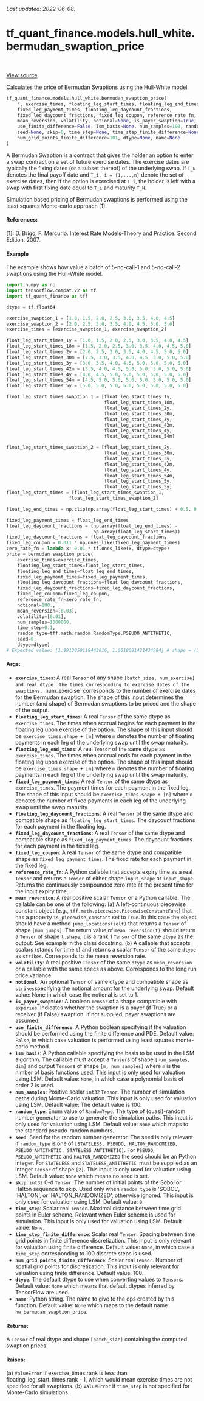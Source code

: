 <!--
This file is generated by a tool. Do not edit directly.
For open-source contributions the docs will be updated automatically.
-->

*Last updated: 2022-06-08.*

<div itemscope itemtype="http://developers.google.com/ReferenceObject">
<meta itemprop="name" content="tf_quant_finance.models.hull_white.bermudan_swaption_price" />
<meta itemprop="path" content="Stable" />
</div>

# tf_quant_finance.models.hull_white.bermudan_swaption_price

<!-- Insert buttons and diff -->

<table class="tfo-notebook-buttons tfo-api" align="left">
</table>

<a target="_blank" href="https://github.com/google/tf-quant-finance/blob/master/tf_quant_finance/models/hull_white/swaption.py">View source</a>



Calculates the price of Bermudan Swaptions using the Hull-White model.

```python
tf_quant_finance.models.hull_white.bermudan_swaption_price(
    *, exercise_times, floating_leg_start_times, floating_leg_end_times,
    fixed_leg_payment_times, floating_leg_daycount_fractions,
    fixed_leg_daycount_fractions, fixed_leg_coupon, reference_rate_fn,
    mean_reversion, volatility, notional=None, is_payer_swaption=True,
    use_finite_difference=False, lsm_basis=None, num_samples=100, random_type=None,
    seed=None, skip=0, time_step=None, time_step_finite_difference=None,
    num_grid_points_finite_difference=101, dtype=None, name=None
)
```



<!-- Placeholder for "Used in" -->

A Bermudan Swaption is a contract that gives the holder an option to enter a
swap contract on a set of future exercise dates. The exercise dates are
typically the fixing dates (or a subset thereof) of the underlying swap. If
`T_N` denotes the final payoff date and `T_i, i = {1,...,n}` denote the set
of exercise dates, then if the option is exercised at `T_i`, the holder is
left with a swap with first fixing date equal to `T_i` and maturity `T_N`.

Simulation based pricing of Bermudan swaptions is performed using the least
squares Monte-carlo approach [1].

#### References:
  [1]: D. Brigo, F. Mercurio. Interest Rate Models-Theory and Practice.
  Second Edition. 2007.

#### Example
The example shows how value a batch of 5-no-call-1 and 5-no-call-2
swaptions using the Hull-White model.

````python
import numpy as np
import tensorflow.compat.v2 as tf
import tf_quant_finance as tff

dtype = tf.float64

exercise_swaption_1 = [1.0, 1.5, 2.0, 2.5, 3.0, 3.5, 4.0, 4.5]
exercise_swaption_2 = [2.0, 2.5, 3.0, 3.5, 4.0, 4.5, 5.0, 5.0]
exercise_times = [exercise_swaption_1, exercise_swaption_2]

float_leg_start_times_1y = [1.0, 1.5, 2.0, 2.5, 3.0, 3.5, 4.0, 4.5]
float_leg_start_times_18m = [1.5, 2.0, 2.5, 3.0, 3.5, 4.0, 4.5, 5.0]
float_leg_start_times_2y = [2.0, 2.5, 3.0, 3.5, 4.0, 4.5, 5.0, 5.0]
float_leg_start_times_30m = [2.5, 3.0, 3.5, 4.0, 4.5, 5.0, 5.0, 5.0]
float_leg_start_times_3y = [3.0, 3.5, 4.0, 4.5, 5.0, 5.0, 5.0, 5.0]
float_leg_start_times_42m = [3.5, 4.0, 4.5, 5.0, 5.0, 5.0, 5.0, 5.0]
float_leg_start_times_4y = [4.0, 4.5, 5.0, 5.0, 5.0, 5.0, 5.0, 5.0]
float_leg_start_times_54m = [4.5, 5.0, 5.0, 5.0, 5.0, 5.0, 5.0, 5.0]
float_leg_start_times_5y = [5.0, 5.0, 5.0, 5.0, 5.0, 5.0, 5.0, 5.0]

float_leg_start_times_swaption_1 = [float_leg_start_times_1y,
                                    float_leg_start_times_18m,
                                    float_leg_start_times_2y,
                                    float_leg_start_times_30m,
                                    float_leg_start_times_3y,
                                    float_leg_start_times_42m,
                                    float_leg_start_times_4y,
                                    float_leg_start_times_54m]

float_leg_start_times_swaption_2 = [float_leg_start_times_2y,
                                    float_leg_start_times_30m,
                                    float_leg_start_times_3y,
                                    float_leg_start_times_42m,
                                    float_leg_start_times_4y,
                                    float_leg_start_times_54m,
                                    float_leg_start_times_5y,
                                    float_leg_start_times_5y]
float_leg_start_times = [float_leg_start_times_swaption_1,
                       float_leg_start_times_swaption_2]

float_leg_end_times = np.clip(np.array(float_leg_start_times) + 0.5, 0.0, 5.0)

fixed_leg_payment_times = float_leg_end_times
float_leg_daycount_fractions = (np.array(float_leg_end_times) -
                                np.array(float_leg_start_times))
fixed_leg_daycount_fractions = float_leg_daycount_fractions
fixed_leg_coupon = 0.011 * np.ones_like(fixed_leg_payment_times)
zero_rate_fn = lambda x: 0.01 * tf.ones_like(x, dtype=dtype)
price = bermudan_swaption_price(
    exercise_times=exercise_times,
    floating_leg_start_times=float_leg_start_times,
    floating_leg_end_times=float_leg_end_times,
    fixed_leg_payment_times=fixed_leg_payment_times,
    floating_leg_daycount_fractions=float_leg_daycount_fractions,
    fixed_leg_daycount_fractions=fixed_leg_daycount_fractions,
    fixed_leg_coupon=fixed_leg_coupon,
    reference_rate_fn=zero_rate_fn,
    notional=100.,
    mean_reversion=[0.03],
    volatility=[0.01],
    num_samples=1000000,
    time_step=0.1,
    random_type=tff.math.random.RandomType.PSEUDO_ANTITHETIC,
    seed=0,
    dtype=dtype)
# Expected value: [1.8913050118443016, 1.6618681421434984] # shape = (2,)
````

#### Args:


* <b>`exercise_times`</b>: A real `Tensor` of any shape `[batch_size, num_exercise]`
  `and real dtype. The times corresponding to exercise dates of the
  swaptions. `num_exercise` corresponds to the number of exercise dates for
  the Bermudan swaption. The shape of this input determines the number (and
  shape) of Bermudan swaptions to be priced and the shape of the output.
* <b>`floating_leg_start_times`</b>: A real `Tensor` of the same dtype as
  `exercise_times`. The times when accrual begins for each payment in the
  floating leg upon exercise of the option. The shape of this input should
  be `exercise_times.shape + [m]` where `m` denotes the number of floating
  payments in each leg of the underlying swap until the swap maturity.
* <b>`floating_leg_end_times`</b>: A real `Tensor` of the same dtype as
  `exercise_times`. The times when accrual ends for each payment in the
  floating leg upon exercise of the option. The shape of this input should
  be `exercise_times.shape + [m]` where `m` denotes the number of floating
  payments in each leg of the underlying swap until the swap maturity.
* <b>`fixed_leg_payment_times`</b>: A real `Tensor` of the same dtype as
  `exercise_times`. The payment times for each payment in the fixed leg.
  The shape of this input should be `exercise_times.shape + [n]` where `n`
  denotes the number of fixed payments in each leg of the underlying swap
  until the swap maturity.
* <b>`floating_leg_daycount_fractions`</b>: A real `Tensor` of the same dtype and
  compatible shape as `floating_leg_start_times`. The daycount fractions
  for each payment in the floating leg.
* <b>`fixed_leg_daycount_fractions`</b>: A real `Tensor` of the same dtype and
  compatible shape as `fixed_leg_payment_times`. The daycount fractions
  for each payment in the fixed leg.
* <b>`fixed_leg_coupon`</b>: A real `Tensor` of the same dtype and compatible shape
  as `fixed_leg_payment_times`. The fixed rate for each payment in the
  fixed leg.
* <b>`reference_rate_fn`</b>: A Python callable that accepts expiry time as a real
  `Tensor` and returns a `Tensor` of either shape `input_shape` or
  `input_shape`. Returns the continuously compounded zero rate at
  the present time for the input expiry time.
* <b>`mean_reversion`</b>: A real positive scalar `Tensor` or a Python callable. The
  callable can be one of the following:
  (a) A left-continuous piecewise constant object (e.g.,
  `tff.math.piecewise.PiecewiseConstantFunc`) that has a property
  `is_piecewise_constant` set to `True`. In this case the object should
  have a method `jump_locations(self)` that returns a `Tensor` of shape
  `[num_jumps]`. The return value of `mean_reversion(t)` should return a
  `Tensor` of shape `t.shape`, `t` is a rank 1 `Tensor` of the same `dtype`
  as the output. See example in the class docstring.
  (b) A callable that accepts scalars (stands for time `t`) and returns a
  scalar `Tensor` of the same `dtype` as `strikes`.
  Corresponds to the mean reversion rate.
* <b>`volatility`</b>: A real positive `Tensor` of the same `dtype` as
  `mean_reversion` or a callable with the same specs as above.
  Corresponds to the long run price variance.
* <b>`notional`</b>: An optional `Tensor` of same dtype and compatible shape as
  `strikes`specifying the notional amount for the underlying swap.
   Default value: None in which case the notional is set to 1.
* <b>`is_payer_swaption`</b>: A boolean `Tensor` of a shape compatible with `expiries`.
  Indicates whether the swaption is a payer (if True) or a receiver
  (if False) swaption. If not supplied, payer swaptions are assumed.
* <b>`use_finite_difference`</b>: A Python boolean specifying if the valuation should
  be performed using the finite difference and PDE.
  Default value: `False`, in which case valuation is performed using least
  squares monte-carlo method.
* <b>`lsm_basis`</b>: A Python callable specifying the basis to be used in the LSM
  algorithm. The callable must accept a `Tensor`s of shape
  `[num_samples, dim]` and output `Tensor`s of shape `[m, num_samples]`
  where `m` is the nimber of basis functions used. This input is only used
  for valuation using LSM.
  Default value: `None`, in which case a polynomial basis of order 2 is
  used.
* <b>`num_samples`</b>: Positive scalar `int32` `Tensor`. The number of simulation
  paths during Monte-Carlo valuation. This input is only used for valuation
  using LSM.
  Default value: The default value is 100.
* <b>`random_type`</b>: Enum value of `RandomType`. The type of (quasi)-random
  number generator to use to generate the simulation paths. This input is
  only used for valuation using LSM.
  Default value: `None` which maps to the standard pseudo-random numbers.
* <b>`seed`</b>: Seed for the random number generator. The seed is only relevant if
  `random_type` is one of
  `[STATELESS, PSEUDO, HALTON_RANDOMIZED, PSEUDO_ANTITHETIC,
    STATELESS_ANTITHETIC]`. For `PSEUDO`, `PSEUDO_ANTITHETIC` and
  `HALTON_RANDOMIZED` the seed should be an Python integer. For
  `STATELESS` and  `STATELESS_ANTITHETIC `must be supplied as an integer
  `Tensor` of shape `[2]`. This input is only used for valuation using LSM.
  Default value: `None` which means no seed is set.
* <b>`skip`</b>: `int32` 0-d `Tensor`. The number of initial points of the Sobol or
  Halton sequence to skip. Used only when `random_type` is 'SOBOL',
  'HALTON', or 'HALTON_RANDOMIZED', otherwise ignored. This input is only
  used for valuation using LSM.
  Default value: `0`.
* <b>`time_step`</b>: Scalar real `Tensor`. Maximal distance between time grid points
  in Euler scheme. Relevant when Euler scheme is used for simulation.
  This input is only used for valuation using LSM.
  Default value: `None`.
* <b>`time_step_finite_difference`</b>: Scalar real `Tensor`. Spacing between time
  grid points in finite difference discretization. This input is only
  relevant for valuation using finite difference.
  Default value: `None`, in which case a `time_step` corresponding to 100
  discrete steps is used.
* <b>`num_grid_points_finite_difference`</b>: Scalar real `Tensor`. Number of spatial
  grid points for discretization. This input is only relevant for valuation
  using finite difference.
  Default value: 100.
* <b>`dtype`</b>: The default dtype to use when converting values to `Tensor`s.
  Default value: `None` which means that default dtypes inferred by
  TensorFlow are used.
* <b>`name`</b>: Python string. The name to give to the ops created by this function.
  Default value: `None` which maps to the default name
  `hw_bermudan_swaption_price`.


#### Returns:

A `Tensor` of real dtype and shape  `[batch_size]` containing the
computed swaption prices.



#### Raises:

(a) `ValueError` if exercise_times.rank is less than
floating_leg_start_times.rank - 1, which would mean exercise times are not
specified for all swaptions.
(b) `ValueError` if `time_step` is not specified for Monte-Carlo
simulations.

